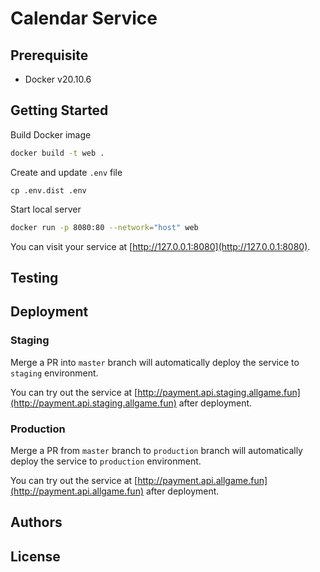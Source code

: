 # Calendar Service

## Prerequisite

- Docker v20.10.6

## Getting Started

Build Docker image

```bash
docker build -t web .
```

Create and update `.env` file

```
cp .env.dist .env
```

Start local server

```bash
docker run -p 8080:80 --network="host" web
```

You can visit your service at [http://127.0.0.1:8080](http://127.0.0.1:8080).

## Testing

## Deployment

### Staging

Merge a PR into `master`  branch will automatically deploy the service to `staging` environment.

You can try out the service at [http://payment.api.staging.allgame.fun](http://payment.api.staging.allgame.fun) after deployment.

###  Production

Merge a PR from `master` branch to `production` branch will automatically deploy the service to `production` environment.

You can try out the service at [http://payment.api.allgame.fun](http://payment.api.allgame.fun) after deployment.

## Authors

## License
